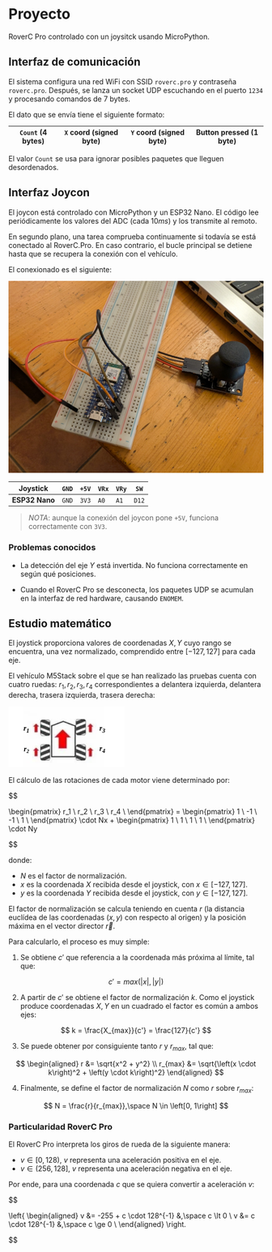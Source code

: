 # Proyecto

RoverC Pro controlado con un joysitck usando MicroPython.

## Interfaz de comunicación

El sistema configura una red WiFi con SSID `roverc.pro` y contraseña `roverc.pro`.
Después, se lanza un socket UDP escuchando en el puerto `1234` y procesando comandos
de 7 bytes.

El dato que se envía tiene el siguiente formato:

| `Count` (4 bytes) | `X` coord (signed byte) | `Y` coord (signed byte) | Button pressed (1 byte) |
|-------------------|-------------------------|-------------------------|-------------------------|

El valor `Count` se usa para ignorar posibles paquetes que lleguen desordenados.

## Interfaz Joycon

El joycon está controlado con MicroPython y un ESP32 Nano. El código lee periódicamente
los valores del ADC (cada $10 ms$) y los transmite al remoto.

En segundo plano, una tarea comprueba continuamente si todavía se está conectado al
RoverC.Pro. En caso contrario, el bucle principal se detiene hasta que se recupera
la conexión con el vehículo.

El conexionado es el siguiente:

![Joystick wiring](docs/joystick-pcb.jpg)

| **Joystick**   | `GND` | `+5V` | `VRx` | `VRy` | `SW`  |
|----------------|-------|-------|-------|-------|-------|
| **ESP32 Nano** | `GND` | `3V3` | `A0`  | `A1`  | `D12` |

> *NOTA*: aunque la conexión del joycon pone `+5V`, funciona correctamente con `3V3`.

### Problemas conocidos

- La detección del eje $Y$ está invertida. No funciona correctamente en según qué
  posiciones.

- Cuando el RoverC Pro se desconecta, los paquetes UDP se acumulan en la interfaz
  de red hardware, causando `ENOMEM`.

## Estudio matemático

El joystick proporciona valores de coordenadas $X, Y$ cuyo rango se encuentra, una
vez normalizado, comprendido entre $[-127, 127]$ para cada eje.

El vehículo M5Stack sobre el que se han realizado las pruebas cuenta con cuatro
ruedas: $r_1, r_2, r_3, r_4$ correspondientes a delantera izquierda, delantera
derecha, trasera izquierda, trasera derecha:

![RoverC Pro Wheels Diagram](docs/m5stack.png)

El cálculo de las rotaciones de cada motor viene determinado por:

$$

\begin{pmatrix}
    r_1 \\
    r_2 \\
    r_3 \\
    r_4 \\
\end{pmatrix} = \begin{pmatrix}
    1 \\
    -1 \\
    -1 \\
    1 \\
\end{pmatrix} \cdot Nx + \begin{pmatrix}
    1 \\
    1 \\
    1 \\
    1 \\
\end{pmatrix} \cdot Ny

$$

donde:

- $N$ es el factor de normalización.
- $x$ es la coordenada $X$ recibida desde el joystick, con $x \in [-127, 127]$.
- $y$ es la coordenada $Y$ recibida desde el joystick, con $y \in [-127, 127]$.

El factor de normalización se calcula teniendo en cuenta $r$ (la distancia euclídea
de las coordenadas $\left(x, y\right)$ con respecto al origen) y la posición máxima
en el vector director $\vec{r}$.

Para calcularlo, el proceso es muy simple:

1. Se obtiene $c'$ que referencia a la coordenada más próxima al límite, tal que:

$$ c' = max\left(\left|x\right|, \left|y\right|\right) $$

2. A partir de $c'$ se obtiene el factor de normalización $k$. Como
   el joystick produce coordenadas $X, Y$ en un cuadrado el factor es común a ambos
   ejes:

$$ k = \frac{X_{max}}{c'} = \frac{127}{c'} $$

3. Se puede obtener por consiguiente tanto $r$ y $r_{max}$, tal que:

$$
\begin{aligned}
    r       &= \sqrt{x^2 + y^2} \\
    r_{max} &= \sqrt{\left(x \cdot k\right)^2 + \left(y \cdot k\right)^2}
\end{aligned}
$$

4. Finalmente, se define el factor de normalización $N$ como $r$ sobre $r_{max}$:

$$ N = \frac{r}{r_{max}},\space N \in \left[0, 1\right] $$

### Particularidad RoverC Pro

El RoverC Pro interpreta los giros de rueda de la siguiente manera:

- $v \in \left[0, 128\right)$, $v$ representa una aceleración positiva en el eje.
- $v \in \left(256, 128\right]$, $v$ representa una aceleración negativa en el eje.

Por ende, para una coordenada $c$ que se quiera convertir a aceleración $v$:

$$

\left\{
    \begin{aligned}
        v &= -255 + c \cdot 128^{-1} &,\space c \lt 0 \\
        v &= c \cdot 128^{-1}        &,\space c \ge 0 \\
    \end{aligned}
\right.

$$
